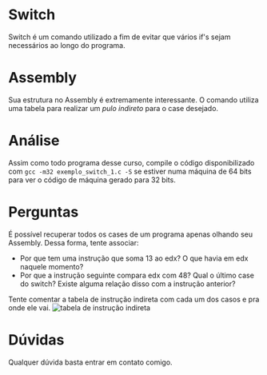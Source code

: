 # Switch
Switch é um comando utilizado a fim de evitar que vários if's sejam necessários ao longo do programa.

# Assembly
Sua estrutura no Assembly é extremamente interessante. O comando utiliza uma tabela para realizar um _pulo indireto_ para o case desejado.

# Análise
Assim como todo programa desse curso, compile o código disponibilizado com `gcc -m32 exemplo_switch_1.c -S` se estiver numa máquina de 64 bits para ver o código de máquina gerado para 32 bits.

# Perguntas
É possível recuperar todos os cases de um programa apenas olhando seu Assembly. Dessa forma, tente associar:
- Por que tem uma instrução que soma 13 ao edx? O que havia em edx naquele momento?
- Por que a instrução seguinte compara edx com 48? Qual o último case do switch? Existe alguma relação disso com a instrução anterior?

Tente comentar a tabela de instrução indireta com cada um dos casos e pra onde ele vai.
![tabela de instrução indireta](https://user-images.githubusercontent.com/24783497/46248098-393f9800-c3eb-11e8-96a2-6de434dfceff.png)

# Dúvidas
Qualquer dúvida basta entrar em contato comigo.
